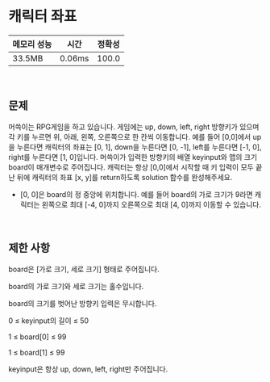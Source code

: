 # 캐릭터 좌표

| 메모리 성능 | 시간 | 정확성 |
| ---- | ---- | ---- |
| 33.5MB | 0.06ms | 100.0 |

<br />

## 문제

머쓱이는 RPG게임을 하고 있습니다. 게임에는 up, down, left, right 방향키가 있으며 각 키를 누르면 위, 아래, 왼쪽, 오른쪽으로 한 칸씩 이동합니다. 예를 들어 [0,0]에서 up을 누른다면 캐릭터의 좌표는 [0, 1], down을 누른다면 [0, -1], left를 누른다면 [-1, 0], right를 누른다면 [1, 0]입니다. 머쓱이가 입력한 방향키의 배열 keyinput와 맵의 크기 board이 매개변수로 주어집니다. 캐릭터는 항상 [0,0]에서 시작할 때 키 입력이 모두 끝난 뒤에 캐릭터의 좌표 [x, y]를 return하도록 solution 함수를 완성해주세요.

- [0, 0]은 board의 정 중앙에 위치합니다. 예를 들어 board의 가로 크기가 9라면 캐릭터는 왼쪽으로 최대 [-4, 0]까지 오른쪽으로 최대 [4, 0]까지 이동할 수 있습니다.


<br />

## 제한 사항
board은 [가로 크기, 세로 크기] 형태로 주어집니다.

board의 가로 크기와 세로 크기는 홀수입니다.

board의 크기를 벗어난 방향키 입력은 무시합니다.

0 ≤ keyinput의 길이 ≤ 50

1 ≤ board[0] ≤ 99

1 ≤ board[1] ≤ 99

keyinput은 항상 up, down, left, right만 주어집니다.